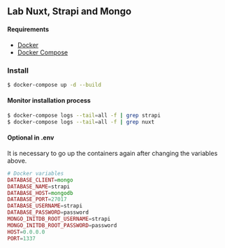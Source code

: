 ## Lab Nuxt, Strapi and Mongo

#### Requirements

- [Docker](https://docs.docker.com/get-docker/)
- [Docker Compose](https://docs.docker.com/compose/install/)

### Install

```bash
$ docker-compose up -d --build
```
#### Monitor installation process
```bash
$ docker-compose logs --tail=all -f | grep strapi
$ docker-compose logs --tail=all -f | grep nuxt
```

#### Optional in .env
It is necessary to go up the containers again after changing the variables above.
```php
# Docker variables
DATABASE_CLIENT=mongo
DATABASE_NAME=strapi
DATABASE_HOST=mongodb
DATABASE_PORT=27017
DATABASE_USERNAME=strapi
DATABASE_PASSWORD=password
MONGO_INITDB_ROOT_USERNAME=strapi
MONGO_INITDB_ROOT_PASSWORD=password
HOST=0.0.0.0
PORT=1337
```
